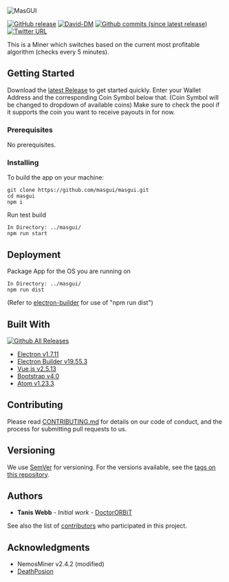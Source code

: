 ![MasGUI](https://i.imgur.com/hor5HIC.png)

[![GitHub release](https://img.shields.io/github/release/masgui/masgui.svg)](https://github.com/masgui/masgui/releases/latest)
[![David-DM](https://david-dm.org/masgui/masgui.svg)](https://david-dm.org/masgui/masgui)
[![Github commits (since latest release)](https://img.shields.io/github/commits-since/masgui/masgui/latest.svg)](https://github.com/masgui/masgui/commits/master)
[![Twitter URL](https://img.shields.io/twitter/url/http/github.com/masgui/masgui.svg?style=social)](https://google.com)


This is a Miner which switches based on the current most profitable algorithm (checks every 5 minutes).

## Getting Started

Download the [latest Release](https://github.com/masgui/masgui/releases/latest) to get started quickly.
Enter your Wallet Address and the corresponding Coin Symbol below that. (Coin Symbol will be changed to dropdown of available coins)
Make sure to check the pool if it supports the coin you want to receive payouts in for now.

### Prerequisites

No prerequisites.

### Installing

To build the app on your machine:


```
git clone https://github.com/masgui/masgui.git
cd masgui
npm i
```

Run test build

```
In Directory: ../masgui/
npm run start
```



## Deployment

Package App for the OS you are running on

```
In Directory: ../masgui/
npm run dist
```
(Refer to [electron-builder](https://github.com/electron-userland/electron-builder) for use of "npm run dist")

## Built With

[![Github All Releases](https://img.shields.io/github/downloads/electron/electron/total.svg)](https://github.com/electron)
* [Electron v1.7.11](https://github.com/electron/electron)
* [Electron Builder v19.55.3](https://github.com/electron-userland/electron-builder)
* [Vue.js v2.5.13](https://github.com/vuejs/vue)
* [Bootstrap v4.0](https://github.com/twbs/bootstrap)
* [Atom v1.23.3](https://github.com/atom/atom)

## Contributing

Please read [CONTRIBUTING.md](https://github.com/masgui/masgui/CONTRIBUTING.md) for details on our code of conduct, and the process for submitting pull requests to us.

## Versioning

We use [SemVer](http://semver.org/) for versioning. For the versions available, see the [tags on this repository](https://github.com/masgui/masgui/tags).

## Authors

* **Tanis Webb** - *Initial work* - [DoctorORBiT](https://github.com/stockbrot)

See also the list of [contributors](https://github.com/masgui/masgui/contributors) who participated in this project.

## Acknowledgments

* NemosMiner v2.4.2 (modified)
* [DeathPosion](https://github.com/DeathPoison)
